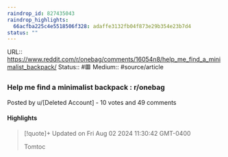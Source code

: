 ```yaml
---
raindrop_id: 827435043
raindrop_highlights:
  66acfba225c4e5518506f328: adaffe3132fb04f873e29b354e23b7d4
status: ""
---
```


URL:: https://www.reddit.com/r/onebag/comments/16054n8/help_me_find_a_minimalist_backpack/
Status:: #🟥
Medium:: #source/article


### Help me find a minimalist backpack : r/onebag

Posted by u/[Deleted Account] - 10 votes and 49 comments

#### Highlights

> [!quote]+ Updated on Fri Aug 02 2024 11:30:42 GMT-0400
>
> Tomtoc
